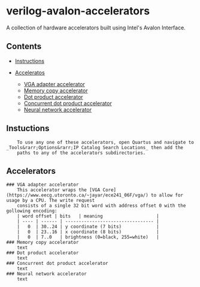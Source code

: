 # verilog-avalon-accelerators
A collection of hardware accelerators built using Intel's Avalon Interface.

## Contents

* [Instructions](#instructions)

* [Acceleratos](#accelerators)
  * [VGA adapter accelerator](#vga-adapter-accelerator)
  * [Memory copy accelerator](#memory-copy-accelerator)
  * [Dot product accelerator](#dot-product-accelerator)
  * [Concurrent dot product accelerator](#concurrent-dot-product-accelerator)
  * [Neural network accelerator](#neural-network-accelerator)


## Instuctions
        To use any one of these accelerators, open Quartus and navigate to _Tools&rarr;Options&rarr;IP Catalog Search Locations_ then add the
        paths to any of the accelerators subdirectories.

## Accelerators
    ### VGA adapter accelerator
        This accelerator wraps the [VGA Core](https://www.eecg.utoronto.ca/~jayar/ece241_06F/vga/) to allow for usage by a CPU. The write request
        consists of a single 32 bit word with address offset 0 with the gollowing encoding:
        | word offset | bits   | meaning                    |
        | ---- | ------ | --------------------------------- |
        |   0  | 30..24 | y coordinate (7 bits)             |
        |   0  | 23..16 | x coordinate (8 bits)             |
        |   0  | 7..0   | brightness (0=black, 255=white)   |
    ### Memory copy accelerator
        text
    ### Dot product accelerator
        text
    ### Concurrent dot product accelerator
        text
    ### Neural network accelerator
        text
